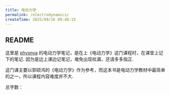 ```yaml
---
title: 电动力学
permalink: /electrodynamics/
createTime: 2025/09/16 09:48:15
---
```


## README

这里是 [physnya](/) 的电动力学笔记，是在上《电动力学》这门课程时，在课堂上记下的笔记. 因为是边上课边记笔记，难免出现纰漏，还请多多指正.

这门课主要以郭硕鸿的《电动力学》作为参考，而这本书是电动力学教材中最简单的之一，所以课程内容难度并不大.

总字数：<WordCount type="electrodynamics" />